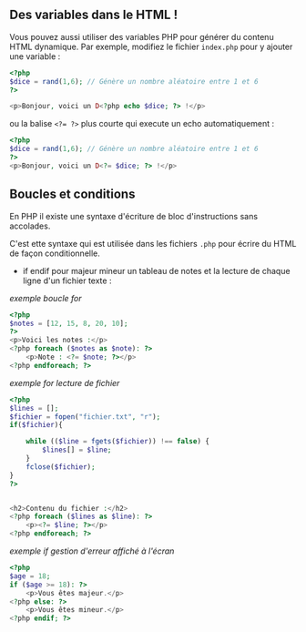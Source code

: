 

## Des variables dans le HTML !
Vous pouvez aussi utiliser des variables PHP pour générer du contenu HTML dynamique. Par exemple, modifiez le fichier `index.php` pour y ajouter une variable :

```php
<?php
$dice = rand(1,6); // Génère un nombre aléatoire entre 1 et 6
?>

<p>Bonjour, voici un D<?php echo $dice; ?> !</p>
```

ou la balise `<?= ?>` plus courte qui execute un echo automatiquement :

```php
<?php
$dice = rand(1,6); // Génère un nombre aléatoire entre 1 et 6
?>
<p>Bonjour, voici un D<?= $dice; ?> !</p>
```

## Boucles et conditions
En PHP il existe une syntaxe d'écriture de bloc d'instructions sans accolades.

C'est ette syntaxe qui est utilisée dans les fichiers `.php` pour écrire du HTML de façon conditionnelle.

- if endif pour majeur mineur un tableau de notes et la lecture de chaque ligne d'un fichier texte :


*exemple boucle for*
```php
<?php
$notes = [12, 15, 8, 20, 10];
?>
<p>Voici les notes :</p>
<?php foreach ($notes as $note): ?>
    <p>Note : <?= $note; ?></p>
<?php endforeach; ?> 
``` 

*exemple for lecture de fichier*
```php
<?php
$lines = [];
$fichier = fopen("fichier.txt", "r");
if($fichier){

    while (($line = fgets($fichier)) !== false) {
        $lines[] = $line;
    }
    fclose($fichier);
}
?>


<h2>Contenu du fichier :</h2>
<?php foreach ($lines as $line): ?>
    <p><?= $line; ?></p>
<?php endforeach; ?>
```

*exemple if gestion d'erreur affiché à l'écran*
```php
<?php
$age = 18;
if ($age >= 18): ?>
    <p>Vous êtes majeur.</p>
<?php else: ?>
    <p>Vous êtes mineur.</p>
<?php endif; ?>
```